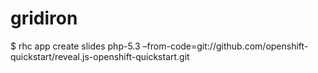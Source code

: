 # gridiron
$ rhc app create slides php-5.3 –from-code=git://github.com/openshift-quickstart/reveal.js-openshift-quickstart.git
